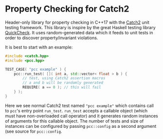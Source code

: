 # Property Checking for Catch2

Header-only library for property checking in C++17 with the
[Catch2](https://github.com/catchorg/Catch2) unit testing framework.
This library is inspire by the great Haskell testing library
[QuickCheck](https://hackage.haskell.org/package/QuickCheck/docs/Test-QuickCheck.html).
It uses random-generated data which it feeds to unit tests in order to discover
property/invariant violations.

It is best to start with an example:

```c++
#include <catch.hpp>
#include <pcc.hpp>

TEST_CASE( "pcc example" ) {
    pcc::run_test( []( int a, std::vector< float > b ) {
        // test, using Catch2 assertion macros
        // a and b will be randomly generated
        REQUIRE( a == 0 ); // this will fail
    } );
}
```

Here we see normal Catch2 test named `"pcc example"` which contains call to
`pcc`'s entry point `run_test`. `run_test` accepts a callable object (which must
have non-overloaded call operator) and it generates random instances of
arguments for this callable object. The number of tests and size of instances
can be configured by passing `pcc::config` as a second argument (see source for
`pcc::config`.
